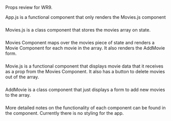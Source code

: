 Props review for WR9.

App.js is a functional component that only renders the Movies.js component
###
Movies.js is a class component that stores the movies array on state.
###
Movies Component maps over the movies piece of state and renders a Movie
Component for each movie in the array. It also renders the AddMovie form.
###
Movie.js is a functional component that displays movie data that it receives
as a prop from the Movies Component. It also has a button to delete movies
out of the array.
###
AddMovie is a class component that just displays a form to add new movies to
the array.

###
More detailed notes on the functionality of each component can be found in the component.
Currently there is no styling for the app.